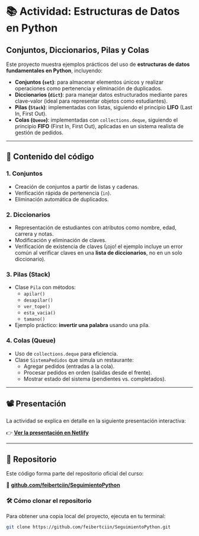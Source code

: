 # 📚 Actividad: Estructuras de Datos en Python  
## Conjuntos, Diccionarios, Pilas y Colas

Este proyecto muestra ejemplos prácticos del uso de **estructuras de datos fundamentales en Python**, incluyendo:

- **Conjuntos (`set`)**: para almacenar elementos únicos y realizar operaciones como pertenencia y eliminación de duplicados.
- **Diccionarios (`dict`)**: para manejar datos estructurados mediante pares clave-valor (ideal para representar objetos como estudiantes).
- **Pilas (`Stack`)**: implementadas con listas, siguiendo el principio **LIFO** (Last In, First Out).
- **Colas (`Queue`)**: implementadas con `collections.deque`, siguiendo el principio **FIFO** (First In, First Out), aplicadas en un sistema realista de gestión de pedidos.

---

## 🧪 Contenido del código

### 1. **Conjuntos**
- Creación de conjuntos a partir de listas y cadenas.
- Verificación rápida de pertenencia (`in`).
- Eliminación automática de duplicados.

### 2. **Diccionarios**
- Representación de estudiantes con atributos como nombre, edad, carrera y notas.
- Modificación y eliminación de claves.
- Verificación de existencia de claves (¡ojo! el ejemplo incluye un error común al verificar claves en una **lista de diccionarios**, no en un solo diccionario).

### 3. **Pilas (Stack)**
- Clase `Pila` con métodos:
  - `apilar()`
  - `desapilar()`
  - `ver_tope()`
  - `esta_vacia()`
  - `tamano()`
- Ejemplo práctico: **invertir una palabra** usando una pila.

### 4. **Colas (Queue)**
- Uso de `collections.deque` para eficiencia.
- Clase `SistemaPedidos` que simula un restaurante:
  - Agregar pedidos (entradas a la cola).
  - Procesar pedidos en orden (salidas desde el frente).
  - Mostrar estado del sistema (pendientes vs. completados).

---

## 📽️ Presentación

La actividad se explica en detalle en la siguiente presentación interactiva:

👉 **[Ver la presentación en Netlify](https://dainty-praline-cf5ea5.netlify.app/)**

---

## 💾 Repositorio

Este código forma parte del repositorio oficial del curso:

🔗 **[github.com/feibertciin/SeguimientoPython](https://github.com/feibertciin/SeguimientoPython)**

### 🛠️ Cómo clonar el repositorio

Para obtener una copia local del proyecto, ejecuta en tu terminal:

```bash
git clone https://github.com/feibertciin/SeguimientoPython.git
